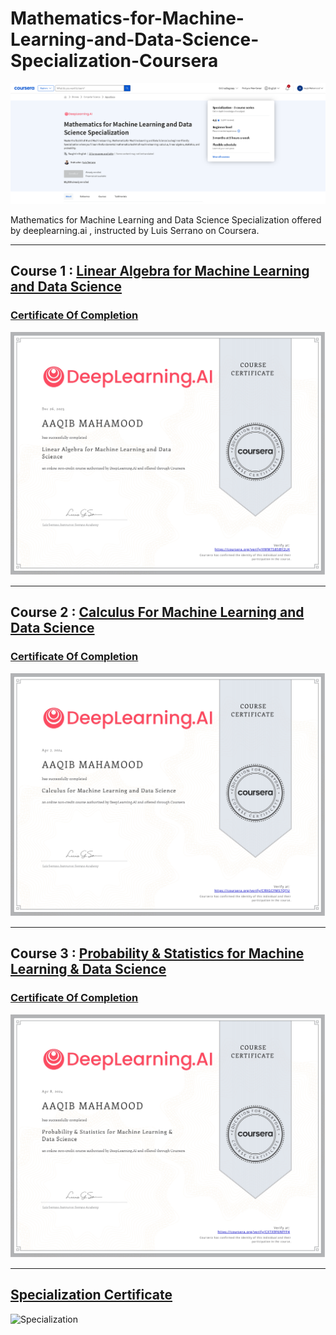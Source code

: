 # Mathematics-for-Machine-Learning-and-Data-Science-Specialization-Coursera
![title-banner](./assets/banner.png)

Mathematics for Machine Learning and Data Science Specialization offered by deeplearning.ai , instructed by Luis Serrano on Coursera.

<hr/>

## Course 1 : [Linear Algebra for Machine Learning and Data Science](https://www.coursera.org/learn/machine-learning-linear-algebra)

### [Certificate Of Completion]([https://coursera.org/share/4dcac0c68e690f1947739cc62143dc78](https://coursera.org/share/d7743c4cc1c3529b9de17eac2498fb9b))
![Linear Algebra](./assets/C1.jpg)

<hr/>

## Course 2 : [Calculus For Machine Learning and Data Science](https://www.coursera.org/learn/machine-learning-calculus)
### [Certificate Of Completion]([https://coursera.org/share/5fa3a336a4fdfcb89879b8b828f8abbe](https://coursera.org/share/a1390032dbe67161334412158979b763))
![Calculus](./assets/C2.jpg)

<hr/>

## Course 3 : [Probability & Statistics for Machine Learning & Data Science](https://www.coursera.org/learn/machine-learning-probability-and-statistics)
### [Certificate Of Completion]([https://coursera.org/share/10ba65d22dca9278c5119d7511bcec0b](https://coursera.org/share/59aa71fcc096c94de4a2dcad549ae2f4))
![Calculus](./assets/C3.jpg)

<hr/>

## [Specialization Certificate]([https://coursera.org/share/ea6107e80f98b4d1f05b9263413f39c6](https://coursera.org/share/8a4a3e438aafab73dc7943ec5cc22cdd))
![Specialization](./assets/C4.jpg)

